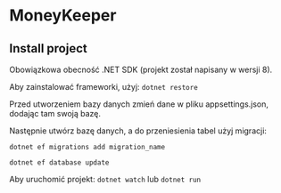 # MoneyKeeper
 
## Install project

Obowiązkowa obecność .NET SDK (projekt został napisany w wersji 8).

Aby zainstalować frameworki, użyj: `dotnet restore`

Przed utworzeniem bazy danych zmień dane w pliku appsettings.json, dodając tam swoją bazę.

Następnie utwórz bazę danych, a do przeniesienia tabel użyj migracji:

`dotnet ef migrations add migration_name`  

`dotnet ef database update`

Aby uruchomić projekt: `dotnet watch` lub `dotnet run`
